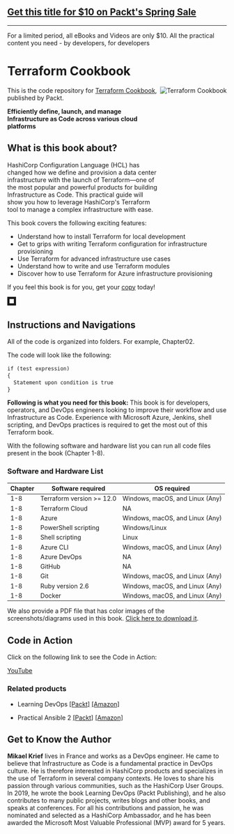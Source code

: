 ## [Get this title for $10 on Packt's Spring Sale](https://www.packt.com/B16181?utm_source=github&utm_medium=packt-github-repo&utm_campaign=spring_10_dollar_2022)
-----
For a limited period, all eBooks and Videos are only $10. All the practical content you need \- by developers, for developers

# Terraform Cookbook

<a href="https://www.packtpub.com/product/terraform-cookbook/9781800207554?utm_source=github&utm_medium=repository&utm_campaign=9781800207554"><img src="https://static.packt-cdn.com/products/9781800207554/cover/smaller" alt="Terraform Cookbook" height="256px" align="right"></a>

This is the code repository for [Terraform Cookbook](https://www.packtpub.com/product/terraform-cookbook/9781800207554?utm_source=github&utm_medium=repository&utm_campaign=9781800207554), published by Packt.

**Efficiently define, launch, and manage Infrastructure as Code across various cloud platforms**

## What is this book about?
HashiCorp Configuration Language (HCL) has changed how we define and provision a data center infrastructure with the launch of Terraform—one of the most popular and powerful products for building Infrastructure as Code. This practical guide will show you how to leverage HashiCorp's Terraform tool to manage a complex infrastructure with ease.

This book covers the following exciting features: 
* Understand how to install Terraform for local development
* Get to grips with writing Terraform configuration for infrastructure provisioning
* Use Terraform for advanced infrastructure use cases
* Understand how to write and use Terraform modules
* Discover how to use Terraform for Azure infrastructure provisioning

If you feel this book is for you, get your [copy](https://www.amazon.com/dp/1800207557) today!

<a href="https://www.packtpub.com/?utm_source=github&utm_medium=banner&utm_campaign=GitHubBanner"><img src="https://raw.githubusercontent.com/PacktPublishing/GitHub/master/GitHub.png" alt="https://www.packtpub.com/" border="5" /></a>

## Instructions and Navigations
All of the code is organized into folders. For example, Chapter02.

The code will look like the following:
```
if (test expression)
{
  Statement upon condition is true
}
```

**Following is what you need for this book:**
This book is for developers, operators, and DevOps engineers looking to improve their workflow and use Infrastructure as Code. Experience with Microsoft Azure, Jenkins, shell scripting, and DevOps practices is required to get the most out of this Terraform book.

With the following software and hardware list you can run all code files present in the book (Chapter 1-8).

### Software and Hardware List

| Chapter  | Software required                   | OS required                        |
| -------- | ------------------------------------| -----------------------------------|
| 1-8      | Terraform version >= 12.0           | Windows, macOS, and Linux (Any)    |
| 1-8      | Terraform Cloud                     | NA                                 |
| 1-8      | Azure                               | Windows, macOS, and Linux (Any)    |
| 1-8      | PowerShell scripting                | Windows/Linux                      |
| 1-8      | Shell scripting                     | Linux                              |
| 1-8      | Azure CLI                           | Windows, macOS, and Linux (Any)    |
| 1-8      | Azure DevOps                        | NA                                 |
| 1-8      | GitHub                              | NA                                 |
| 1-8      | Git                                 | Windows, macOS, and Linux (Any)    |
| 1-8      | Ruby version 2.6                    | Windows, macOS, and Linux (Any)    |
| 1-8      | Docker                              | Windows, macOS, and Linux (Any)    |


We also provide a PDF file that has color images of the screenshots/diagrams used in this book. [Click here to download it](https://static.packt-cdn.com/downloads/9781800207554_ColorImages.pdf).

## Code in Action

Click on the following link to see the Code in Action:

[YouTube](https://www.youtube.com/playlist?list=PLeLcvrwLe184_AH9mfXGn20EecskV6qaU)

### Related products 
* Learning DevOps [[Packt]](https://www.packtpub.com/product/learning-devops/9781838642730?utm_source=github&utm_medium=repository&utm_campaign=9781838642730) [[Amazon]](https://www.amazon.com/dp/1838642730)

* Practical Ansible 2 [[Packt]](https://www.packtpub.com/product/practical-ansible-2/9781789807462?utm_source=github&utm_medium=repository&utm_campaign=9781789807462) [[Amazon]](https://www.amazon.com/dp/1789807468)

## Get to Know the Author
**Mikael Krief** lives in France and works as a DevOps engineer. He came to believe that Infrastructure as Code is a fundamental practice in DevOps culture. He is therefore interested in HashiCorp products and specializes in the use of Terraform in several company contexts. He loves to share his passion through various communities, such as the HashiCorp User Groups. In 2019, he wrote the book Learning DevOps (Packt Publishing), and he also contributes to many public projects, writes blogs and other books, and speaks at conferences. For all his contributions and passion, he was nominated and selected as a HashiCorp Ambassador, and he has been awarded the Microsoft Most Valuable Professional (MVP) award for 5 years.
